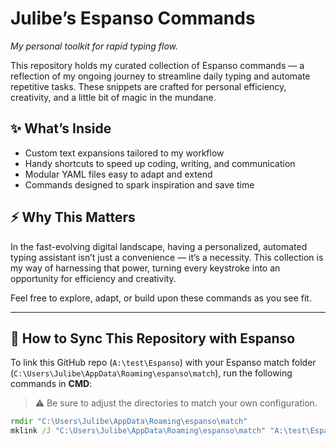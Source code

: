 # Julibe’s Espanso Commands
_My personal toolkit for rapid typing flow._

This repository holds my curated collection of Espanso commands — a reflection of my ongoing journey to streamline daily typing and automate repetitive tasks. These snippets are crafted for personal efficiency, creativity, and a little bit of magic in the mundane.

## ✨ What’s Inside

- Custom text expansions tailored to my workflow
- Handy shortcuts to speed up coding, writing, and communication
- Modular YAML files easy to adapt and extend
- Commands designed to spark inspiration and save time

## ⚡ Why This Matters

In the fast-evolving digital landscape, having a personalized, automated typing assistant isn’t just a convenience — it’s a necessity. This collection is my way of harnessing that power, turning every keystroke into an opportunity for efficiency and creativity.

Feel free to explore, adapt, or build upon these commands as you see fit.

---

## 🔁 How to Sync This Repository with Espanso


To link this GitHub repo (`A:\test\Espanso`) with your Espanso match folder (`C:\Users\Julibe\AppData\Roaming\espanso\match`), run the following commands in **CMD**:

> ⚠️ Be sure to adjust the directories to match your own configuration.

```cmd
rmdir "C:\Users\Julibe\AppData\Roaming\espanso\match"
mklink /J "C:\Users\Julibe\AppData\Roaming\espanso\match" "A:\test\Espanso
```